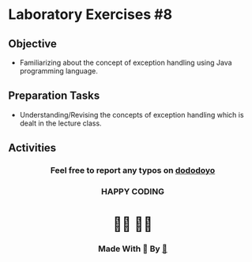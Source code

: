 # Laboratory Exercises #8

## Objective
- Familiarizing about the concept of exception handling using Java programming language.

## Preparation Tasks
- Understanding/Revising the concepts of exception handling which is dealt in the lecture class.

## Activities


<center>

### Feel free to report any typos on [dododoyo](https://github.com/dododoyo)

### HAPPY CODING  
# 🧑‍💻 👨‍💻

### Made With 🖤 By  [🐬](https://github.com/dododoyo)

</center>
